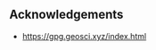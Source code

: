 <!-- markdownlint-disable MD041 -->
<!-- markdownlint-disable MD022 -->

## Acknowledgements

- <https://gpg.geosci.xyz/index.html>
